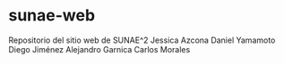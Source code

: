 # sunae-web
Repositorio del sitio web de SUNAE^2
Jessica Azcona
Daniel Yamamoto
Diego Jiménez
Alejandro Garnica
Carlos Morales